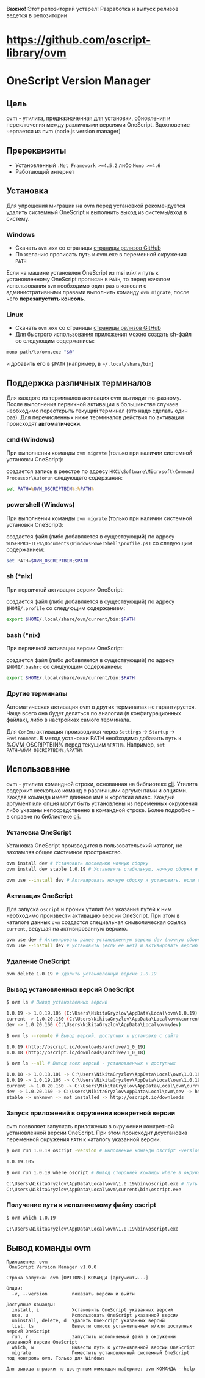 **Важно!** Этот репозиторий устарел! Разработка и выпуск релизов ведется в репозитории

# https://github.com/oscript-library/ovm



# OneScript Version Manager

## Цель

ovm - утилита, предназначенная для установки, обновления и переключения между различными версиями OneScript. Вдохновение черпается из nvm (node.js version manager)

## Пререквизиты

* Установленный `.Net Framework >=4.5.2` либо `Mono >=4.6`
* Работающий интернет

## Установка

Для упрощения миграции на ovm перед установкой рекомендуется удалить системный OneScript и выполнить выход из системы/вход в систему. 

### Windows

* Скачать `ovm.exe` со страницы [страницы релизов GitHub](https://github.com/silverbulleters/ovm/releases)
* По желанию прописать путь к ovm.exe в переменной окружения `PATH`

Если на машине установлен OneScript из msi и/или путь к установленному OneScript прописан в `PATH`, то перед началом использования `ovm` необходимо один раз в консоли с административными правами выполнить команду `ovm migrate`, после чего **перезапустить консоль**.

### Linux

* Скачать `ovm.exe` со страницы [страницы релизов GitHub](https://github.com/silverbulleters/ovm/releases)
* Для быстрого использования приложения можно создать sh-файл со следующим содержанием:

```sh
mono path/to/ovm.exe "$@"
```

и добавить его в `$PATH` (например, в `~/.local/share/bin`)

## Поддержка различных терминалов

Для каждого из терминалов активация ovm выглядит по-разному. После выполнения первичной активации в большинстве случаев необходимо переоткрыть текущий терминал (это надо сделать один раз). Для перечисленных ниже терминалов действия по активации происходят **автоматически**.

### cmd (Windows)

При выполнении команды `ovm migrate` (только при наличии системной установки OneScript):

создается запись в реестре по адресу `HKCU\Software\Microsoft\Command Processor\Autorun` следующего содержания:

```cmd
set PATH=%OVM_OSCRIPTBIN%;%PATH%
```

### powershell (Windows)

При выполнении команды `ovm migrate` (только при наличии системной установки OneScript):

создается файл (либо добавляется в существующий) по адресу `%USERPROFILE%\Documents\WindowsPowerShell\profile.ps1` со следующим содержанием:

```powershell
set PATH=$OVM_OSCRIPTBIN;$PATH
```

### sh (*nix)

При первичной активации версии OneScript:

создается файл (либо добавляется в существующий) по адресу `$HOME/.profile` со следующим содержанием:

```sh
export $HOME/.local/share/ovm/current/bin:$PATH
```

### bash (*nix)

При первичной активации версии OneScript:

создается файл (либо добавляется в существующий) по адресу `$HOME/.bashrc` со следующим содержанием:

```bash
export $HOME/.local/share/ovm/current/bin:$PATH
```

### Другие терминалы

Автоматическая активация ovm в других терминалах не гарантируется. Чаще всего она будет делаться по аналогии (в конфигурационных файлах), либо в настройках самого терминала.

Для `ConEmu` активация производится через `Settings` -> `Startup` -> `Environment`. В метод установки PATH необходимо добавить путь к %OVM_OSCRIPTBIN% перед текущим `%PATH%`. Например, `set PATH=%OVM_OSCRIPTBIN%;%PATH%`

## Использование

ovm - утилита командной строки, основанная на библиотеке [cli](https://github.com/khorevaa/cli). Утилита содержит несколько команд с различными аргументами и опциями. Каждая команда имеет длинное имя и короткий алиас. Каждый аргумент или опция могут быть установлены из переменных окружения либо указаны непосредственно в командной строке. Более подробно - в справке по библиотеке [cli](https://github.com/khorevaa/cli).

### Установка OneScript

Установка OneScript производится в пользовательский каталог, не захламляя общее системное пространство.

```sh
ovm install dev # Установить последнюю ночную сборку
ovm install dev stable 1.0.19 # Установить стабильную, ночную сборки и версию 1.0.19

ovm use --install dev # Активировать ночную сборку и установить, если ее нет
```

### Активация OneScript

Для запуска `oscript` и прочих утилит без указания путей к ним необходимо произвести активацию версии OneScript. При этом в каталоге данных `ovm` создастся специальная символическая ссылка `current`, ведущая на активированную версию.

```sh
ovm use dev # Активировать ранее установленную версию dev (ночную сборку)
ovm use --install dev # установить (если ее нет) и активировать версию dev
```

### Удаление OneScript

```sh
ovm delete 1.0.19 # Удалить установленную версию 1.0.19
```

### Вывод установленных версий OneScript

```sh
$ ovm ls # Вывод установленных версий

1.0.19 -> 1.0.19.105 (C:\Users\NikitaGryzlov\AppData\Local\ovm\1.0.19)
current -> 1.0.20.160 (C:\Users\NikitaGryzlov\AppData\Local\ovm\current)
dev -> 1.0.20.160 (C:\Users\NikitaGryzlov\AppData\Local\ovm\dev)
```

```sh
$ ovm ls --remote # Вывод версий, доступных к установке с сайта

1.0.19 (http://oscript.io/downloads/archive/1_0_19)
1.0.18 (http://oscript.io/downloads/archive/1_0_18)
```

```sh
$ ovm ls --all # Вывод всех версий - установленных и доступных

1.0.18 -> 1.0.18.101 -> C:\Users\NikitaGryzlov\AppData\Local\ovm\1.0.18 -> http://oscript.io/downloads/archive/1_0_18
1.0.19 -> 1.0.19.105 -> C:\Users\NikitaGryzlov\AppData\Local\ovm\1.0.19 -> http://oscript.io/downloads/archive/1_0_19
current -> 1.0.20.160 -> C:\Users\NikitaGryzlov\AppData\Local\ovm\current -> unknown
dev -> 1.0.20.160 -> C:\Users\NikitaGryzlov\AppData\Local\ovm\dev -> http://oscript.io/downloads
stable -> unknown -> not installed -> http://oscript.io/downloads
```

### Запуск приложений в окружении конкретной версии

ovm позволяет запускать приложения в окружении конкретной установленной версии OneScript. При этом происходит доустановка переменной окружения `PATH` к каталогу указанной версии.

```sh
$ ovm run 1.0.19 oscript -version # Выполнение команды oscript -version в окружении 1.0.19

1.0.19.105
```

```sh
$ ovm run 1.0.19 where oscript # Вывод сторонней команды where в окружении 1.0.19

C:\Users\NikitaGryzlov\AppData\Local\ovm\1.0.19\bin\oscript.exe # Путь к 1.0.19 указывается раньше, чем путь к current, благодаря запуску ovm run
C:\Users\NikitaGryzlov\AppData\Local\ovm\current\bin\oscript.exe
```

### Получение пути к исполняемому файлу oscript

```sh
$ ovm which 1.0.19

C:\Users\NikitaGryzlov\AppData\Local\ovm\1.0.19\bin\oscript.exe
```

## Вывод команды ovm

```
Приложение: ovm
 OneScript Version Manager v1.0.0

Строка запуска: ovm [OPTIONS] КОМАНДА [аргументы...]

Опции:
  -v, --version         показать версию и выйти

Доступные команды:
  install, i            Установить OneScript указанных версий
  use, u                Использовать OneScript указанной версии
  uninstall, delete, d  Удалить OneScript указанных версий
  list, ls              Вывести список установленных и/или доступных версий OneScript
  run, r                Запустить исполняемый файл в окружении указанной версии OneScript
  which, w              Вывести путь к установленной версии OneScript
  migrate               Поместить установленный системный OneScript под контроль ovm. Только для Windows

Для вывода справки по доступным командам наберите: ovm КОМАНДА --help
```
